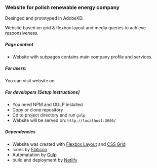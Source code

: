 ### Website for polish renewable energy company

Desinged and prototyped in AdobeXD.

Website based on grid & flexbox layout and media queries to achieve responsiveness.

##### Page content
* Website with subpages contains main company profile and services.

##### For users:

You can visit website on

##### For developers [Setup instructions]
* You need NPM and GULP installed
* Copy or clone repository
* Cd to project directory and run `gulp`
* Website will be served on: `http://localhost:3000/`


##### Dependencies
* Website was created with [Flexbox Layout](https://css-tricks.com/snippets/css/a-guide-to-flexbox/) and [CSS Grid](https://css-tricks.com/snippets/css/complete-guide-grid/)
* Icons by [Flaticon](https://www.flaticon.com/)
* Automatation by [Gulp](https://gulpjs.com/)
* build and deployment by [Netlify](https://www.netlify.com/)